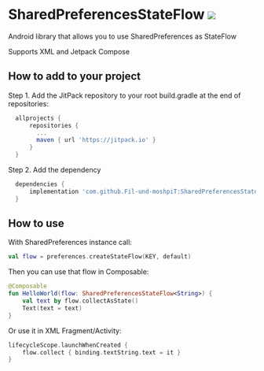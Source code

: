 SharedPreferencesStateFlow [![](https://jitpack.io/v/Fil-und-moshpiT/SharedPreferencesStateFlow.svg)](https://jitpack.io/#Fil-und-moshpiT/SharedPreferencesStateFlow)
==================================
Android library that allows you to use SharedPreferences as StateFlow

Supports XML and Jetpack Compose

How to add to your project
--------------
Step 1. Add the JitPack repository to your root build.gradle at the end of repositories:
````groovy
  allprojects {
      repositories {
        ...
        maven { url 'https://jitpack.io' }
      }
  }
````

Step 2. Add the dependency
````groovy
  dependencies {
      implementation 'com.github.Fil-und-moshpiT:SharedPreferencesStateFlow:1.0.2'
  }
````

How to use
--------------
With SharedPreferences instance call:
````kotlin
val flow = preferences.createStateFlow(KEY, default)
````
Then you can use that flow in Composable:
````kotlin
@Composable
fun HelloWorld(flow: SharedPreferencesStateFlow<String>) {
    val text by flow.collectAsState()
    Text(text = text)
}
````
Or use it in XML Fragment/Activity:
````kotlin
lifecycleScope.launchWhenCreated {
    flow.collect { binding.textString.text = it }
}
````
